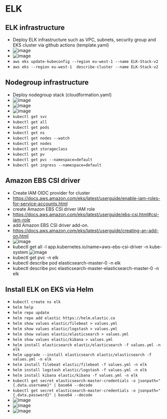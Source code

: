 # ELK

## ELK infrastructure

- Deploy ELK infrastructure such as VPC, subnets, security group and EKS cluster via github actions (template.yaml)
- ![image](https://github.com/user-attachments/assets/ffeef627-3f94-4bbf-a3fc-23d1ec865289)
- ![image](https://github.com/user-attachments/assets/af70e43d-719d-448e-864a-df6f540aedca)
- `aws eks update-kubeconfig --region eu-west-1 --name ELK-Stack-v2`
- `aws eks --region eu-west-1  describe-cluster --name ELK-Stack-v2`

## Nodegroup infrastructure

- Deploy nodegroup stack (cloudformation.yaml)
- ![image](https://github.com/user-attachments/assets/954aff81-7ef9-4d85-abe1-6de55dce7774)
- ![image](https://github.com/user-attachments/assets/06d613fb-15cc-4d6b-9f86-66013707eeec)
- ![image](https://github.com/user-attachments/assets/b3f837a3-62b1-4a47-a5ed-5c5b17af9cd8)
- `kubectl get svc`
- `kubectl get all`
- `kubectl get pods`
- `kubectl get ns`
- `kubectl get nodes --watch`
- `kubectl get nodes`
- `kubectl get storageclass`
- `kubectl get pv`
- `kubectl get pvc --namespace=default`
- `kubectl get ingress --namespace=default`

## Amazon EBS CSI driver

- Create IAM OIDC provider for cluster
- https://docs.aws.amazon.com/eks/latest/userguide/enable-iam-roles-for-service-accounts.html
- create Amazon EBS CSI driver IAM role
- https://docs.aws.amazon.com/eks/latest/userguide/ebs-csi.html#csi-iam-role
- add Amazon EBS CSI driver add-on.
- https://docs.aws.amazon.com/eks/latest/userguide/creating-an-add-on.html
- ![image](https://github.com/user-attachments/assets/afe37cb8-2804-4ba9-b214-ef34610fd18e)
- kubectl get all -l app.kubernetes.io/name=aws-ebs-csi-driver -n kube-system
![image](https://github.com/user-attachments/assets/6e53f52b-36e4-47f1-9107-a184e05e72a0)
- kubectl get pvc -n elk
- kubectl describe pod elasticsearch-master-0 -n elk
- kubectl describe pvc elasticsearch-master-elasticsearch-master-0 -n elk


## Install ELK on EKS via Helm

- `kubectl create ns elk`
- `helm help`
- `helm repo update`
- `helm repo add elastic https://helm.elastic.co`
- `helm show values elastic/filebeat > values.yml`
- `helm show values elastic/logstash > values.yml`
- `helm show values elastic/elasticsearch > values.yml`
- `helm show values elastic/kibana > values.yml`
- `helm install elasticsearch elastic/elasticsearch -f values.yml -n elk`
- `helm upgrade --install elasticsearch elastic/elasticsearch -f values.yml -n elk`
- `helm install filebeat elastic/filebeat -f values.yml -n elk`
- `helm install logstash elastic/logstash -f values.yml -n elk`
- `helm install kibana elastic/kibana -f values.yml -n elk`
- `kubectl get secret elasticsearch-master-credentials -o jsonpath="{.data.username}" | base64 --decode`
- `kubectl get secret elasticsearch-master-credentials -o jsonpath="{.data.password}" | base64 --decode`
- ![image](https://github.com/user-attachments/assets/ce193588-e6d3-41d2-b638-50c4444d1437)
- ![image](https://github.com/user-attachments/assets/7e852f73-a80b-440f-a61c-b5e963ef6e3d)
- ![image](https://github.com/user-attachments/assets/efbad974-13ac-4d21-a0f2-ac9da67e8831)





